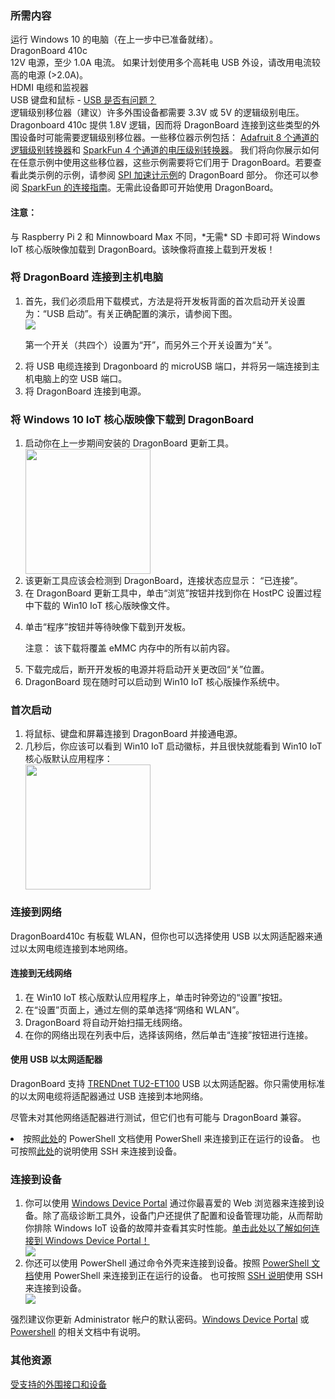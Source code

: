 <h3> 所需内容 </h3>
运行 Windows 10 的电脑（在上一步中已准备就绪）。<br>
DragonBoard 410c<br>
12V 电源，至少 1.0A 电流。 如果计划使用多个高耗电 USB 外设，请改用电流较高的电源 (>2.0A)。<br>
HDMI 电缆和监视器<br>
USB 键盘和鼠标 - <a href="{{site.baseurl}}/{{page.lang}}/Faqs.htm#dragonboard" target="_blank">USB 是否有问题？</a><br>
逻辑级别移位器（建议）许多外围设备都需要 3.3V 或 5V 的逻辑级别电压。Dragonboard 410c 提供 1.8V 逻辑，因而将 DragonBoard 连接到这些类型的外围设备时可能需要逻辑级别移位器。一些移位器示例包括： <a href="https://www.adafruit.com/products/395" target="_blank">Adafruit 8 个通道的逻辑级别转换器</a>和 <a href="https://www.sparkfun.com/products/11771" target="_blank">SparkFun 4 个通道的电压级别转换器</a>。
我们将向你展示如何在任意示例中使用这些移位器，这些示例需要将它们用于 DragonBoard。若要查看此类示例的示例，请参阅 <a href="{{site.baseurl}}/{{page.lang}}/win10/samples/SPIAccelerometer.htm" target="_blank">SPI 加速计示例</a>的 DragonBoard 部分。 你还可以参阅 <a href="https://learn.sparkfun.com/tutorials/txb0104-level-shifter-hookup-guide?_ga=1.63563695.1225669924.1446058808" target="_blank"> SparkFun 的连接指南</a>。无需此设备即可开始使用 DragonBoard。<br>
  <h4> 注意： </h4>
  <p>与 Raspberry Pi 2 和 Minnowboard Max 不同，*无需* SD 卡即可将 Windows IoT 核心版映像加载到 DragonBoard。该映像将直接上载到开发板！</p>
  <h3> 将 DragonBoard 连接到主机电脑</h3>
  <ol class="setup-content-list">
    <div class="row">
      <div class="col-md-6 col-sm-12">
          <li>首先，我们必须启用下载模式，方法是将开发板背面的首次启动开关设置为：“USB 启动”。有关正确配置的演示，请参阅下图。</li>
      </div>
      <div class="col-md-6 col-sm-12">
        <img class="image-border" src="{{site.baseurl}}/Resources/images/SetupDB410c/dragonboard_usbboot.png">
        <p>第一个开关（共四个）设置为“开”，而另外三个开关设置为“关”。</p>
      </div>
    </div>
    <div class="row">
      <div class="col-md-6 col-sm-12">
        <li>将 USB 电缆连接到 Dragonboard 的 microUSB 端口，并将另一端连接到主机电脑上的空 USB 端口。</li>
      </div>
    </div>
    <div class="row">
      <div class="col-md-6 col-sm-12">
        <li>将 DragonBoard 连接到电源。</li>
      </div>
    </div>
  </ol>
<h3>将 Windows 10 IoT 核心版映像下载到 DragonBoard</h3>
    <ol class="setup-content-list">
      <div class="row">
        <div class="col-md-6 col-sm-12">
          <li>启动你在上一步期间安装的 DragonBoard 更新工具。</li>
        </div>
         <div class="col-md-6 col-sm-12">
          <img class="image-border" src="{{site.baseurl}}/Resources/images/SetupDB410c/DB410c_UpdateTool.png" height="200">
        </div>
      </div>
      <div class="row">
        <div class="col-md-6 col-sm-12">
          <li>该更新工具应该会检测到 DragonBoard，连接状态应显示： “已连接”。</li>
        </div>
      </div>
      <div class="row">
        <div class="col-md-6 col-sm-12">
          <li>在 DragonBoard 更新工具中，单击“浏览”按钮并找到你在 HostPC 设置过程中下载的 Win10 IoT 核心版映像文件。</li>
        </div>
      </div>
      <div class="row">
        <div class="col-md-6 col-sm-12">
          <li>
            <p>单击“程序”按钮并等待映像下载到开发板。</p>
            <p>注意： 该下载将覆盖 eMMC 内存中的所有以前内容。</p>
          </li>
        </div>
      </div>
      <div class="row">
        <div class="col-md-6 col-sm-12">
          <li>下载完成后，断开开发板的电源并将启动开关更改回“关”位置。</li>
        </div>
      </div>
      <div class="row">
        <div class="col-md-6 col-sm-12">
          <li>DragonBoard 现在随时可以启动到 Win10 IoT 核心版操作系统中。</li>
        </div>
      </div>
    </ol>
<h3> 首次启动 </h3>
  <ol class="setup-content-list">
    <div class="row">
      <div class="col-md-6 col-sm-12">
        <li>将鼠标、键盘和屏幕连接到 DragonBoard 并接通电源。</li>
      </div>
    </div>
    <div class="row">
      <div class="col-md-6 col-sm-12">
        <li>几秒后，你应该可以看到 Win10 IoT 启动徽标，并且很快就能看到 Win10 IoT 核心版默认应用程序：</li>
      </div>
      <div class="col-md-6 col-sm-12">
        <img class="image-border" src="{{site.baseurl}}/Resources/images/SetupDB410c/DB410c_DefaultApp.jpg" height="200">
      </div>
    </div>
  </ol>
<h3> 连接到网络 </h3>
<div class="row" style="margin-left: 0">
  <div class="col-md-6 col-sm-12 col-no-padding">
    <p>DragonBoard410c 有板载 WLAN，但你也可以选择使用 USB 以太网适配器来通过以太网电缆连接到本地网络。</p>
  </div>
</div>
<h4> 连接到无线网络 </h4>
  <ol class="setup-content-list">
    <div class="row">
      <div class="col-md-6 col-sm-12">
        <li>在 Win10 IoT 核心版默认应用程序上，单击时钟旁边的“设置”按钮。</li>
        <li>在“设置”页面上，通过左侧的菜单选择“网络和 WLAN”。</li>
        <li>DragonBoard 将自动开始扫描无线网络。</li>
        <li>在你的网络出现在列表中后，选择该网络，然后单击“连接”按钮进行连接。</li>
      </div>
    </div>
  </ol>
<h4> 使用 USB 以太网适配器 </h4>
<p>DragonBoard 支持 <a href="http://www.trendnet.com/products/proddetail.asp?status=view&prod=280_TU2-ET100" target="_blank">TRENDnet TU2-ET100</a> USB 以太网适配器。你只需使用标准的以太网电缆将适配器通过 USB 连接到本地网络。</p>
<p>尽管未对其他网络适配器进行测试，但它们也有可能与 DragonBoard 兼容。</p>
<div class="row">
  <div class="col-md-6 col-sm-12 col-no-padding">
    <li>
      按照<a href="{{site.baseurl}}/{{page.lang}}/win10/samples/PowerShell.htm" target="_blank">此处</a>的 PowerShell 文档使用 PowerShell 来连接到正在运行的设备。 也可按照<a href="{{site.baseurl}}/{{page.lang}}/win10/samples/SSH.htm" target="_blank">此处</a>的说明使用 SSH 来连接到设备。
    </li>
  </div>
</div>
<h3>连接到设备</h3>
<ol class="setup-content-list">
  <div class="row">
    <div class="col-md-6 col-sm-12">
      <li>
        你可以使用 <a href="{{site.baseurl}}/{{page.lang}}/win10/tools/DevicePortal.htm" target="_blank">Windows Device Portal</a> 通过你最喜爱的 Web 浏览器来连接到设备。除了高级诊断工具外，设备门户还提供了配置和设备管理功能，从而帮助你排除 Windows IoT 设备的故障并查看其实时性能。<a href="{{site.baseurl}}/{{page.lang}}/win10/tools/DevicePortal.htm" target="_blank">单击此处以了解如何连接到 Windows Device Portal！</a>
      </li>
    </div>
    <div class="col-md-6 col-sm-12">
      <img class="device-images" src="{{site.baseurl}}/Resources/images/deviceportal/deviceportal_small_db.png">
    </div>
  </div>
  <div class="row">
    <div class="col-md-6 col-sm-12">
      <li>
        你还可以使用 PowerShell 通过命令外壳来连接到设备。按照 <a href="{{site.baseurl}}/{{page.lang}}/win10/samples/PowerShell.htm" target="_blank">PowerShell 文档</a>使用 PowerShell 来连接到正在运行的设备。 也可按照 <a href="{{site.baseurl}}/{{page.lang}}/win10/samples/SSH.htm" target="_blank">SSH 说明</a>使用 SSH 来连接到设备。
      </li>
    </div>
    <div class="col-md-6 col-sm-12">
      <img class="device-images" src="{{site.baseurl}}/Resources/images/powershell/connection.png">
    </div>
  </div>
</ol>
<div>
  强烈建议你更新 Administrator 帐户的默认密码。<a href="{{site.baseurl}}/{{page.lang}}/win10/tools/DevicePortal.htm" target="_blank">Windows Device Portal</a> 或 <a href="{{site.baseurl}}/{{page.lang}}/win10/samples/PowerShell.htm" target="_blank">Powershell</a> 的相关文档中有说明。
</div>
<h3> 其他资源 </h3>
<p><a href="{{site.baseurl}}/{{page.lang}}/win10/SupportedInterfaces.htm" target="_blank">受支持的外围接口和设备</a></p>